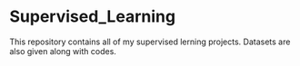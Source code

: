 # Supervised_Learning
This repository contains all of my supervised lerning projects. Datasets are also given along with codes.

